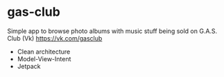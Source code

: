 # gas-club
Simple app to browse photo albums with music stuff being sold on G.A.S. Club (Vk)
https://vk.com/gasclub

* Clean architecture 
* Model-View-Intent
* Jetpack
